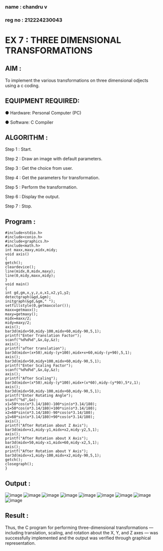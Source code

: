 ### name : chandru v
### reg no : 212224230043
# EX 7 : THREE DIMENSIONAL TRANSFORMATIONS

## AIM :
 
 To implement the various transformations on three dimensional odjects using a c coding.

## EQUIPMENT REQUIRED:

●	Hardware: Personal Computer (PC)

●	Software: C Compiler

## ALGORITHM :


   Step 1 : Start.

   Step 2 : Draw an image with default parameters.

   Step 3 : Get the choice from user.

   Step 4 : Get the parameters for transformation.

   Step 5 : Perform the transformation.

   Step 6 : Display the output.

   Step 7 : Stop.

## Program :
```
#include<stdio.h> 
#include<conio.h> 
#include<graphics.h> 
#include<math.h> 
int maxx,maxy,midx,midy; 
void axis() 
{ 
getch(); 
cleardevice(); 
line(midx,0,midx,maxy); 
line(0,midy,maxx,midy); 
} 
void main() 
{ 
int gd,gm,x,y,z,o,x1,x2,y1,y2; 
detectgraph(&gd,&gm); 
initgraph(&gd,&gm," "); 
setfillstyle(0,getmaxcolor()); 
maxx=getmaxx(); 
maxy=getmaxy(); 
midx=maxx/2; 
midy=maxy/2; 
axis(); 
bar3d(midx+50,midy-100,midx+60,midy-90,5,1); 
printf("Enter Translation Factor"); 
scanf("%d%d%d",&x,&y,&z); 
axis(); 
printf("after translation"); 
bar3d(midx+(x+50),midy-(y+100),midx+x+60,midy-(y+90),5,1); 
axis(); 
bar3d(midx+50,midy+100,midx+60,midy-90,5,1); 
printf("Enter Scaling Factor"); 
scanf("%d%d%d",&x,&y,&z); 
axis(); 
printf("After Scaling"); 
bar3d(midx+(x*50),midy-(y*100),midx+(x*60),midy-(y*90),5*z,1); 
axis(); 
bar3d(midx+50,midy-100,midx+60,midy-90,5,1); 
printf("Enter Rotating Angle"); 
scanf("%d",&o); 
x1=50*cos(o*3.14/180)-100*sin(o*3.14/180); 
y1=50*cos(o*3.14/180)+100*sin(o*3.14/180); 
x2=60*sin(o*3.14/180)-90*cos(o*3.14/180); 
y2=60*sin(o*3.14/180)+90*cos(o*3.14/180); 
axis(); 
printf("After Rotation about Z Axis"); 
bar3d(midx+x1,midy-y1,midx+x2,midy-y2,5,1); 
axis(); 
printf("After Rotation about X Axis"); 
bar3d(midx+50,midy-x1,midx+60,midy-x2,5,1); 
axis(); 
printf("After Rotation about Y Axis"); 
bar3d(midx+x1,midy-100,midx+x2,midy-90,5,1); 
getch(); 
closegraph(); 
}
```
## Output :

![image](https://github.com/user-attachments/assets/027f2809-d9b3-4fb3-b886-43071485f8dd)
![image](https://github.com/user-attachments/assets/4443f228-d230-43e9-9a9c-cc5536c3facf)
![image](https://github.com/user-attachments/assets/c48ba200-c6b7-42d1-ab0c-362137e43f8e)
![image](https://github.com/user-attachments/assets/8aa9e699-8f38-4c9f-be26-0cf0f512d515)
![image](https://github.com/user-attachments/assets/53c493b5-1c9d-4cd3-a548-3964ba9f74bb)
![image](https://github.com/user-attachments/assets/755ddcde-7fac-4041-9e2b-7b166eec3d42)
![image](https://github.com/user-attachments/assets/a85b0b50-8eb3-433d-ba56-2220b510e77d)
![image](https://github.com/user-attachments/assets/9b2df315-7e02-4fcf-a5d1-d2e119425080)
![image](https://github.com/user-attachments/assets/abdd105e-7317-40f1-a6f8-a40f09d115e3)


## Result :

Thus, the C program for performing three-dimensional transformations — including translation, scaling, and rotation about the X, Y, and Z axes — was successfully implemented and the output was verified through graphical representation.

